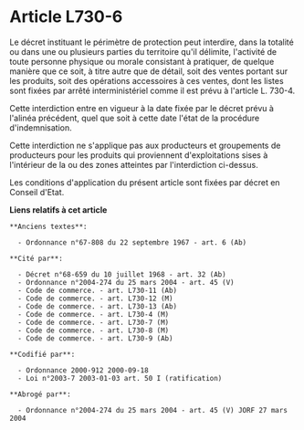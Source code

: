 # Article L730-6

Le décret instituant le périmètre de protection peut interdire, dans la totalité ou dans une ou plusieurs parties du
territoire qu'il délimite, l'activité de toute personne physique ou morale consistant à pratiquer, de quelque manière que ce
soit, à titre autre que de détail, soit des ventes portant sur les produits, soit des opérations accessoires à ces ventes,
dont les listes sont fixées par arrêté interministériel comme il est prévu à l'article L. 730-4.

Cette interdiction entre en vigueur à la date fixée par le décret prévu à l'alinéa précédent, quel que soit à cette date
l'état de la procédure d'indemnisation.

Cette interdiction ne s'applique pas aux producteurs et groupements de producteurs pour les produits qui proviennent
d'exploitations sises à l'intérieur de la ou des zones atteintes par l'interdiction ci-dessus.

Les conditions d'application du présent article sont fixées par décret en Conseil d'Etat.

**Liens relatifs à cet article**

	**Anciens textes**:

	  - Ordonnance n°67-808 du 22 septembre 1967 - art. 6 (Ab)

	**Cité par**:

	  - Décret n°68-659 du 10 juillet 1968 - art. 32 (Ab)
	  - Ordonnance n°2004-274 du 25 mars 2004 - art. 45 (V)
	  - Code de commerce. - art. L730-11 (Ab)
	  - Code de commerce. - art. L730-12 (M)
	  - Code de commerce. - art. L730-13 (Ab)
	  - Code de commerce. - art. L730-4 (M)
	  - Code de commerce. - art. L730-7 (M)
	  - Code de commerce. - art. L730-8 (M)
	  - Code de commerce. - art. L730-9 (Ab)

	**Codifié par**:

	  - Ordonnance 2000-912 2000-09-18
	  - Loi n°2003-7 2003-01-03 art. 50 I (ratification)

	**Abrogé par**:

	  - Ordonnance n°2004-274 du 25 mars 2004 - art. 45 (V) JORF 27 mars 2004

